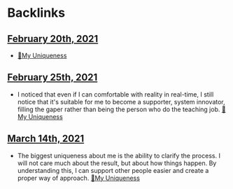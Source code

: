 
# Backlinks
## [February 20th, 2021](<February 20th, 2021.md>)
- [🌱My Uniqueness](<🌱My Uniqueness.md>)

## [February 25th, 2021](<February 25th, 2021.md>)
- I noticed that even if I can comfortable with reality in real-time, I still notice that it's suitable for me to become a supporter, system innovator, filling the gaper rather than being the person who do the teaching job. [🌱My Uniqueness](<🌱My Uniqueness.md>)

## [March 14th, 2021](<March 14th, 2021.md>)
- The biggest uniqueness about me is the ability to clarify the process. I will not care much about the result, but about how things happen. By understanding this, I can support other people easier and create a proper way of approach. [🌱My Uniqueness](<🌱My Uniqueness.md>)


